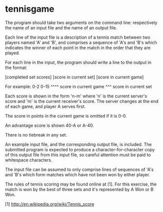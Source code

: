 # tennisgame

The program should take two arguments on the command line:
respectively the name of an input file and the name of an output
file.

Each line of the input file is a description of a tennis match
between two players named 'A' and 'B', and comprises a sequence
of 'A's and 'B's which indicates the winner of each point in the
match in the order that they are played.

For each line in the input, the program should write a line to
the output in the format:

[completed set scores] [score in current set] [score in current game]

For example: 0-2 0-15
                 ^^^^ score in current game
             ^^^ score in current set

Each score is shown in the form 'n-m' where 'n' is the current
server's score and 'm' is the current receiver's score. The server
changes at the end of each game, and player A serves first.

The score in points in the current game is omitted if it is 0-0.

An advantage score is shown 40-A or A-40.

There is no tiebreak in any set.

An example input file, and the corresponding output file, is
included. The submitted program is expected to produce a
character-for-character copy of this output file from this input
file, so careful attention must be paid to whitespace characters.

The input file can be assumed to only comprise lines of sequences
of 'A's and 'B's which form matches which have not been won by
either player. 

The rules of tennis scoring may be found online at [1]. For this
exercise, the match is won by the best of three sets and it's represented by 
A Won or B Won.

[1] http://en.wikipedia.org/wiki/Tennis_score
